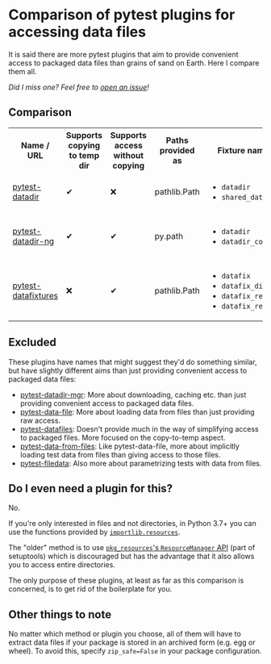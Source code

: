 # Comparison of pytest plugins for accessing data files

It is said there are more pytest plugins that aim to provide convenient access
to packaged data files than grains of sand on Earth. Here I compare them all.

*Did I miss one? Feel free to
[open an issue](https://github.com/smheidrich/comparison-of-pytest-data-file-access-plugins/issues/new)!*


## Comparison

<table>
  <tr>
    <th>Name / URL</th>
    <th>Supports copying to temp dir</th>
    <th>Supports access without copying</th>
    <th>Paths provided as</th>
    <th>Fixture names</th>
    <th>Folder names</th>
  </tr>
  <tr>
    <td>
      <a href="https://pypi.org/project/pytest-datadir/">
        pytest-datadir
      </a>
    </td>
    <td>
      ✔
    </td>
    <td>
      ❌
    </td>
    <td>
      pathlib.Path
    </td>
    <td>
      <ul>
        <li><code>datadir</code></li>
        <li><code>shared_datadir</code></li>
      </ul>
    </td>
    <td>
      <ul>
        <li><code>data</code></li>
        <li><code>test_TEST_NAME</code></li>
      </ul>
    </td>
  </tr>
  <tr>
    <td>
      <a href="https://pypi.org/project/pytest-datadir-ng/">
        pytest-datadir-ng
      </a>
    </td>
    <td>
      ✔
    </td>
    <td>
      ✔
    </td>
    <td>
      py.path
    </td>
    <td>
      <ul>
        <li><code>datadir</code></li>
        <li><code>datadir_copy</code></li>
      </ul>
    </td>
    <td>
      <ul>
        <li><code>data</code></li>
        <li><code>data/test_TEST_NAME</code></li>
        <li><code>test_TEST_NAME</code></li>
      </ul>
    </td>
  </tr>
  <tr>
    <td>
      <a href="https://pypi.org/project/pytest-datafixtures/">
        pytest-datafixtures
      </a>
    </td>
    <td>
      ❌
    </td>
    <td>
      ✔
    </td>
    <td>
      pathlib.Path
    </td>
    <td>
      <ul>
        <li><code>datafix</code></li>
        <li><code>datafix_dir</code></li>
        <li><code>datafix_read</code></li>
        <li><code>datafix_readbin</code></li>
      </ul>
    </td>
    <td>
      <ul>
        <li><code>datafixtures</code></li>
        <li><code>**/datafixtures</code></li>
      </ul>
    </td>
  </tr>
</table>


## Excluded

These plugins have names that might suggest they'd do something similar, but
have slightly different aims than just providing convenient access to packaged
data files:

- [pytest-datadir-mgr](https://pypi.org/project/pytest-datadir-mgr/):
  More about downloading, caching etc. than just providing convenient access to
  packaged data files.
- [pytest-data-file](https://pypi.org/project/pytest-data-file/):
  More about loading data from files than just providing raw access.
- [pytest-datafiles](https://pypi.org/project/pytest-datafiles/):
  Doesn't provide much in the way of simplifying access to packaged files. More
  focused on the copy-to-temp aspect.
- [pytest-data-from-files](https://pypi.org/project/pytest-data-from-files/):
  Like pytest-data-file, more about implicitly loading test data from files
  than giving access to those files.
- [pytest-filedata](https://pypi.org/project/pytest-filedata/):
  Also more about parametrizing tests with data from files.



## Do I even need a plugin for this?

No.

If you're only interested in files and not directories, in Python 3.7+ you
can use the functions provided by
[`importlib.resources`](https://docs.python.org/3/library/importlib.html#module-importlib.resources).

The "older" method is to use
[`pkg_resources`'s `ResourceManager`
API](https://setuptools.pypa.io/en/latest/pkg_resources.html#resourcemanager-api)
(part of setuptools) which is discouraged but has the advantage that it also
allows you to access entire directories.

The only purpose of these plugins, at least as far as this comparison is
concerned, is to get rid of the boilerplate for you.


## Other things to note

No matter which method or plugin you choose, all of them will have to extract
data files if your package is stored in an archived form (e.g. egg or wheel).
To avoid this, specify `zip_safe=False` in your package configuration.
